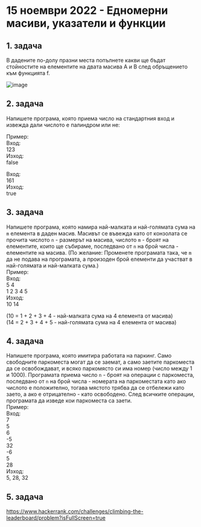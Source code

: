 # 15 ноември 2022 - Едномерни масиви, указатели и функции

## 1. задача
В дадените по-долу празни места попълнете какви ще бъдат стойностите на елементите на двата масива A и B след обръщението към функцията f.


![image](https://user-images.githubusercontent.com/58509466/201792324-d1bf50e1-cfd0-42dc-b83c-33703bdeeebb.png)


## 2. задача
Напишете програма, която приема число на стандартния вход и извежда дали числото е палиндром или не:  

Пример:  
Вход:  
123  
Изход:  
false

Вход:  
161  
Изход:  
true


## 3. задача 
Напишете програма, която намира най-малката и най-голямата сума на `m` елемента в даден масив. 
Масивът се въвежда като от конзолата се прочита числото `n` - размерът на масива, числото `m` - броят на елементите, които ще събираме, последвано от `n` на брой числа - елементите на масива. (По желание: Променете програмата така, че `m` да не подава на програмата, а произоден брой елементи да участват в най-голямата и най-малката сума.)   
Пример:  
Вход:  
5 4  
1 2 3 4 5  
Изход:  
10 14

(10 = 1 + 2 + 3 + 4 - най-малката сума на 4 елемента от масива)    
(14 = 2 + 3 + 4 + 5 - най-голямата сума на 4 елемента от масива)


## 4. задача
Напишете програма, която имитира работата на паркинг. Само свободните паркоместа могат да се заемат, а само заетите паркоместа да се освобождават, и всяко паркомясто си има номер (число между 1 и 1000).
Програмата приема число `n` - броят на операции с паркоместа, последвано от `n` на брой числа - номерата на паркоместата като ако числото е положително, тогава мястото трябва да се отбележи като заето, а ако е отрицателно - като освободено. След всичките операции, програмата да изведе кои паркоместа са заети.    
Пример:  
Вход:   
7  
5  
6  
-5  
32  
-6  
5  
28  
Изход:  
5, 28, 32

## 5. задача
https://www.hackerrank.com/challenges/climbing-the-leaderboard/problem?isFullScreen=true
